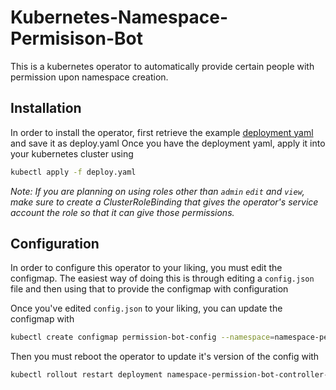 # Kubernetes-Namespace-Permisison-Bot

This is a kubernetes operator to automatically provide certain people with permission upon namespace creation.


## Installation

In order to install the operator, first retrieve the example [deployment yaml](https://github.com/MrRiptide/Kubernetes-Namespace-Permission-Bot/blob/main/deploy.yaml) and save it as deploy.yaml
Once you have the deployment yaml, apply it into your kubernetes cluster using 

```bash
kubectl apply -f deploy.yaml
```

*Note: If you are planning on using roles other than `admin` `edit` and `view`, make sure to create a ClusterRoleBinding that gives the operator's service account the role so that it can give those permissions.*

## Configuration

In order to configure this operator to your liking, you must edit the configmap. The easiest way of doing this is through editing a `config.json` file and then using that to provide the configmap with configuration

Once you've edited `config.json` to your liking, you can update the configmap with 

```bash
kubectl create configmap permission-bot-config --namespace=namespace-permission-bot-system --from-file=config.json
```

Then you must reboot the operator to update it's version of the config with

```bash
kubectl rollout restart deployment namespace-permission-bot-controller-manager --namespace=namespace-permission-bot-system
```
